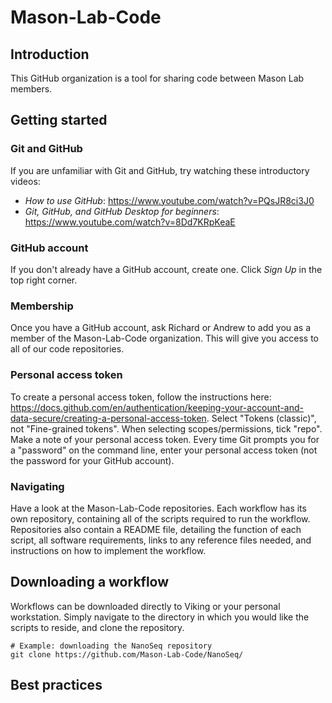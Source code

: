 # Mason-Lab-Code

## Introduction 

This GitHub organization is a tool for sharing code between Mason Lab members. 

## Getting started 

### Git and GitHub

If you are unfamiliar with Git and GitHub, try watching these introductory videos: 
* *How to use GitHub*: https://www.youtube.com/watch?v=PQsJR8ci3J0
* *Git, GitHub, and GitHub Desktop for beginners*: https://www.youtube.com/watch?v=8Dd7KRpKeaE

### GitHub account

If you don't already have a GitHub account, create one. Click *Sign Up* in the top right corner. 

### Membership

Once you have a GitHub account, ask Richard or Andrew to add you as a member of the Mason-Lab-Code organization. This will give you access to all of our code repositories.  

### Personal access token

To create a personal access token, follow the instructions here: https://docs.github.com/en/authentication/keeping-your-account-and-data-secure/creating-a-personal-access-token. 
Select "Tokens (classic)", not "Fine-grained tokens". 
When selecting scopes/permissions, tick "repo". 
Make a note of your personal access token. 
Every time Git prompts you for a "password" on the command line, enter your personal access token (not the password for your GitHub account). 

### Navigating

Have a look at the Mason-Lab-Code repositories. Each workflow has its own repository, containing all of the scripts required to run the workflow. Repositories also contain a README file, detailing the function of each script, all software requirements, links to any reference files needed, and instructions on how to implement the workflow. 

## Downloading a workflow 

Workflows can be downloaded directly to Viking or your personal workstation. Simply navigate to the directory in which you would like the scripts to reside, and clone the repository. 
```
# Example: downloading the NanoSeq repository
git clone https://github.com/Mason-Lab-Code/NanoSeq/
```

## Best practices 

